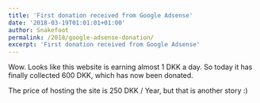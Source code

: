 ```yaml
---
title: 'First donation received from Google Adsense'
date: '2018-03-19T01:01:01+01:00'
author: Snakefoot
permalink: /2018/google-adsense-donation/
excerpt: 'First donation received from Google Adsense'
---
```

Wow. Looks like this website is earning almost 1 DKK a day. So today it has finally collected 600 DKK, which has now been donated.

The price of hosting the site is 250 DKK / Year, but that is another story :)